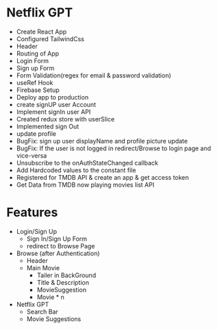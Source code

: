 # Netflix GPT
- Create React App
- Configured TailwindCss 
- Header
- Routing of App
- Login Form
- Sign up Form
- Form Validation(regex for email & password validation)
- useRef Hook
- Firebase Setup
- Deploy app to production
- create signUP user Account
- Implement signIn user API
- Created redux store with userSlice
- Implemented sign Out 
- update profile
- BugFix: sign up user displayName and profile picture update
- BugFix: If the user is not logged  in redirect/Browse to login page and vice-versa
- Unsubscribe to the onAuthStateChanged callback
- Add Hardcoded values to the constant file
- Registered for TMDB API & create an app & get access token
- Get Data from TMDB now playing movies list API  
# Features
- Login/Sign Up
    - Sign In/Sign Up Form
    - redirect to Browse Page
- Browse (after Authentication)
    - Header
    - Main Movie
        - Tailer in BackGround
        - Title & Description
        - MovieSuggestion
        - Movie * n       
- Netflix GPT
    - Search Bar
    - Movie Suggestions